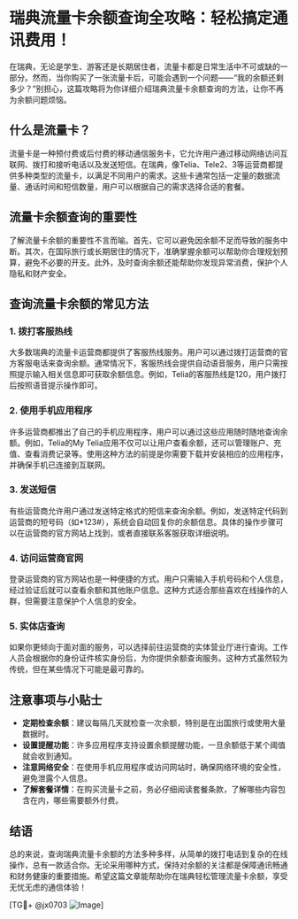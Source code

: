 # 瑞典流量卡余额查询全攻略：轻松搞定通讯费用！

在瑞典，无论是学生、游客还是长期居住者，流量卡都是日常生活中不可或缺的一部分。然而，当你购买了一张流量卡后，可能会遇到一个问题——“我的余额还剩多少？”别担心，这篇攻略将为你详细介绍瑞典流量卡余额查询的方法，让你不再为余额问题烦恼。

## 什么是流量卡？

流量卡是一种预付费或后付费的移动通信服务卡，它允许用户通过移动网络访问互联网、拨打和接听电话以及发送短信。在瑞典，像Telia、Tele2、3等运营商都提供多种类型的流量卡，以满足不同用户的需求。这些卡通常包括一定量的数据流量、通话时间和短信数量，用户可以根据自己的需求选择合适的套餐。

## 流量卡余额查询的重要性

了解流量卡余额的重要性不言而喻。首先，它可以避免因余额不足而导致的服务中断。其次，在国际旅行或长期居住的情况下，准确掌握余额可以帮助你合理规划预算，避免不必要的开支。此外，及时查询余额还能帮助你发现异常消费，保护个人隐私和财产安全。

## 查询流量卡余额的常见方法

### 1. 拨打客服热线

大多数瑞典的流量卡运营商都提供了客服热线服务。用户可以通过拨打运营商的官方客服电话来查询余额。通常情况下，客服热线会提供自动语音服务，用户只需按照提示输入相关信息即可获取余额信息。例如，Telia的客服热线是120，用户拨打后按照语音提示操作即可。

### 2. 使用手机应用程序

许多运营商都推出了自己的手机应用程序，用户可以通过这些应用随时随地查询余额。例如，Telia的My Telia应用不仅可以让用户查看余额，还可以管理账户、充值、查看消费记录等。使用这种方法的前提是你需要下载并安装相应的应用程序，并确保手机已连接到互联网。

### 3. 发送短信

有些运营商允许用户通过发送特定格式的短信来查询余额。例如，发送特定代码到运营商的短号码（如*123#），系统会自动回复你的余额信息。具体的操作步骤可以在运营商的官方网站上找到，或者直接联系客服获取详细说明。

### 4. 访问运营商官网

登录运营商的官方网站也是一种便捷的方式。用户只需输入手机号码和个人信息，经过验证后就可以查看余额和其他账户信息。这种方式适合那些喜欢在线操作的人群，但需要注意保护个人信息的安全。

### 5. 实体店查询

如果你更倾向于面对面的服务，可以选择前往运营商的实体营业厅进行查询。工作人员会根据你的身份证件核实身份后，为你提供余额查询服务。这种方式虽然较为传统，但在某些情况下可能是最可靠的。

## 注意事项与小贴士

- **定期检查余额**：建议每隔几天就检查一次余额，特别是在出国旅行或使用大量数据时。
- **设置提醒功能**：许多应用程序支持设置余额提醒功能，一旦余额低于某个阈值就会收到通知。
- **注意网络安全**：在使用手机应用程序或访问网站时，确保网络环境的安全性，避免泄露个人信息。
- **了解套餐详情**：在购买流量卡之前，务必仔细阅读套餐条款，了解哪些内容包含在内，哪些需要额外付费。

## 结语

总的来说，查询瑞典流量卡余额的方法多种多样，从简单的拨打电话到复杂的在线操作，总有一款适合你。无论采用哪种方式，保持对余额的关注都是保障通讯畅通和财务健康的重要措施。希望这篇文章能帮助你在瑞典轻松管理流量卡余额，享受无忧无虑的通信体验！

[TG💪+ @jx0703 ![Image](https://github.com/user-attachments/assets/dbca1d08-cadb-493c-b0ec-ad6f7a83f270)]